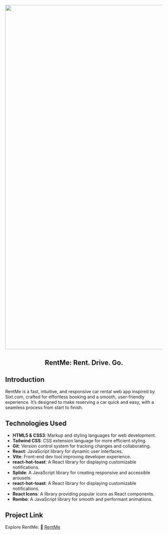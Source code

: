 <h1 align="center">
  <br>
  <img src="https://i.ibb.co/Hp9GbW2R/rentme-project.png" alt="RentMe" width="1100">
  <br>
</h1>

<h2 align="center">RentMe: Rent. Drive. Go.</h2> 

## Introduction
RentMe is a fast, intuitive, and responsive car rental web app inspired by Sixt.com, crafted for effortless booking and a smooth, user-friendly experience. It’s designed to make reserving a car quick and easy, with a seamless process from start to finish.

## Technologies Used
- **HTML5 & CSS3**: Markup and styling languages for web development.
- **Tailwind CSS**: CSS extension language for more efficient styling.
- **Git**: Version control system for tracking changes and collaborating.
- **React**: JavaScript library for dynamic user interfaces.
- **Vite**: Front-end dev tool improving developer experience.
- **react-hot-toast**: A React library for displaying customizable notifications.
- **Splide**: A JavaScript library for creating responsive and accessible arousels.
- **react-hot-toast**: A React library for displaying customizable notifications.
- **React Icons**: A library providing popular icons as React components.
- **Rombo**: A JavaScript library for smooth and performant animations.

## Project Link
Explore RentMe: :link: [RentMe](https://rentme-demo.vercel.app/)
